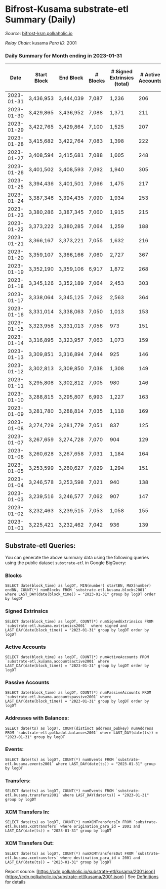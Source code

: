 # Bifrost-Kusama substrate-etl Summary (Daily)

_Source_: [bifrost-ksm.polkaholic.io](https://bifrost-ksm.polkaholic.io)

*Relay Chain*: kusama
*Para ID*: 2001



### Daily Summary for Month ending in 2023-01-31


| Date | Start Block | End Block | # Blocks | # Signed Extrinsics (total) | # Active Accounts | # Passive | # New | # Addresses with Balances | # Events | # Transfers | # XCM Transfers In | # XCM Transfers Out | Issues | 
| ---- | ----------- | --------- | -------- | --------------------------- | ----------------- | --------- | ----- | ------------------------- | -------- | ----------- | ------------------ | ------------------- | ------ |
| 2023-01-31 | 3,436,953 | 3,444,039 | 7,087 | 1,236 | 206 | 533 | 11 | 101,184 | 49,775 | 13,047 ($517,698.64) | 73 ($24,956.55) | 66 ($21,501.60) |  |
| 2023-01-30 | 3,429,865 | 3,436,952 | 7,088 | 1,371 | 211 | 546 | 10 | 101,174 | 49,144 | 12,340 ($813,966.57) | 97 ($35,064.15) | 77 ($36,160.83) |  |
| 2023-01-29 | 3,422,765 | 3,429,864 | 7,100 | 1,525 | 207 | 527 | 10 | 101,169 | 52,591 | 13,512 ($611,531.55) | 110 ($58,821.84) | 78 ($25,804.31) |  |
| 2023-01-28 | 3,415,682 | 3,422,764 | 7,083 | 1,398 | 222 | 547 | 12 | 101,160 | 51,608 | 13,441 ($781,831.68) | 93 ($36,770.16) | 84 ($239,637.28) |  |
| 2023-01-27 | 3,408,594 | 3,415,681 | 7,088 | 1,605 | 248 | 544 | 12 | 101,150 | 53,112 | 13,666 ($679,015.23) | 114 ($38,033.47) | 103 ($33,496.04) |  |
| 2023-01-26 | 3,401,502 | 3,408,593 | 7,092 | 1,940 | 305 | 550 | 19 | 101,140 | 56,707 | 14,433 ($1,057,423.50) | 127 ($64,942.05) | 107 ($42,664.12) |  |
| 2023-01-25 | 3,394,436 | 3,401,501 | 7,066 | 1,475 | 217 | 548 | 17 | 101,124 | 50,733 | 12,746 ($518,886.65) | 123 ($43,425.27) | 102 ($34,475.49) |  |
| 2023-01-24 | 3,387,346 | 3,394,435 | 7,090 | 1,934 | 253 | 548 | 17 | 101,110 | 56,489 | 14,188 ($807,819.29) | 143 ($65,573.81) | 138 ($37,714.74) |  |
| 2023-01-23 | 3,380,286 | 3,387,345 | 7,060 | 1,915 | 215 | 549 | 14 | 101,098 | 57,106 | 14,635 ($995,362.70) | 175 ($101,814.91) | 202 ($58,105.91) |  |
| 2023-01-22 | 3,373,222 | 3,380,285 | 7,064 | 1,259 | 188 | 554 | 13 | 101,088 | 51,577 | 13,841 ($511,029.79) | 109 ($19,651.37) | 78 ($35,472.80) |  |
| 2023-01-21 | 3,366,167 | 3,373,221 | 7,055 | 1,632 | 216 | 541 | 11 | 101,077 | 54,688 | 13,906 ($643,251.47) | 110 ($110,244.11) | 106 ($25,034.49) |  |
| 2023-01-20 | 3,359,107 | 3,366,166 | 7,060 | 2,727 | 367 | 551 | 37 | 101,067 | 64,172 | 14,576 ($1,796,829.56) | 256 ($325,519.31) | 187 ($246,709.45) |  |
| 2023-01-19 | 3,352,190 | 3,359,106 | 6,917 | 1,872 | 268 | 554 | 11 | 101,035 | 57,378 | 14,944 ($1,066,067.68) | 159 ($59,885.76) | 138 ($38,594.20) |  |
| 2023-01-18 | 3,345,126 | 3,352,189 | 7,064 | 2,453 | 303 | 566 | 17 | 101,027 | 63,082 | 15,604 ($1,592,192.40) | 212 ($137,520.73) | 216 ($107,358.92) |  |
| 2023-01-17 | 3,338,064 | 3,345,125 | 7,062 | 2,563 | 364 | 566 | 22 | 101,016 | 61,429 | 14,715 ($1,357,066.67) | 216 ($83,153.19) | 218 ($52,447.78) |  |
| 2023-01-16 | 3,331,014 | 3,338,063 | 7,050 | 1,013 | 153 | 572 | 10 | 101,002 | 49,957 | 13,729 ($311,675.81) | 58 ($1,853.67) | 42 ($105,770.67) |  |
| 2023-01-15 | 3,323,958 | 3,331,013 | 7,056 | 973 | 151 | 559 | 4 | 100,994 | 49,666 | 13,703 ($130,017.10) | 52 ($8,179.37) | 25 ($4,324.08) |  |
| 2023-01-14 | 3,316,895 | 3,323,957 | 7,063 | 1,073 | 159 | 559 | 4 | 100,992 | 50,865 | 13,906 ($146,048.45) | 104 ($14,030.92) | 66 ($25,003.78) |  |
| 2023-01-13 | 3,309,851 | 3,316,894 | 7,044 | 925 | 146 | 574 | 5 | 100,990 | 47,021 | 12,641 ($110,029.25) | 51 ($11,201.27) | 27 ($5,870.33) |  |
| 2023-01-12 | 3,302,813 | 3,309,850 | 7,038 | 1,308 | 149 | 567 | 2 | 100,987 | 52,170 | 13,835 ($152,221.13) | 50 ($18,119.94) | 39 ($23,922.31) |  |
| 2023-01-11 | 3,295,808 | 3,302,812 | 7,005 | 980 | 146 | 565 | 4 | 100,986 | 49,687 | 13,603 ($117,465.86) | 39 ($2,226.86) | 26 ($7,458.34) |  |
| 2023-01-10 | 3,288,815 | 3,295,807 | 6,993 | 1,227 | 163 | 572 | 5 | 100,982 | 49,405 | 12,796 ($176,695.64) | 27 ($8,546.78) | 16 ($8,270.35) |  |
| 2023-01-09 | 3,281,780 | 3,288,814 | 7,035 | 1,118 | 169 | 570 | 11 | 100,978 | 50,961 | 13,785 ($144,335.22) | 51 ($11,343.72) | 30 ($41,428.76) |  |
| 2023-01-08 | 3,274,729 | 3,281,779 | 7,051 | 837 | 125 | 552 | 5 | 100,968 | 48,550 | 13,466 ($62,939.89) | 37 ($2,377.35) | 9 ($6,644.72) |  |
| 2023-01-07 | 3,267,659 | 3,274,728 | 7,070 | 904 | 129 | 573 | 4 | 100,966 | 48,628 | 13,566 ($74,419.98) | 32 ($1,578.04) | 6 ($107.29) |  |
| 2023-01-06 | 3,260,628 | 3,267,658 | 7,031 | 1,184 | 164 | 564 | 8 | 100,964 | 47,877 | 12,659 ($192,701.82) | 43 ($3,844.95) | 20 ($1,199.60) |  |
| 2023-01-05 | 3,253,599 | 3,260,627 | 7,029 | 1,294 | 151 | 570 | 4 | 100,956 | 52,606 | 13,717 ($123,422.45) | 52 ($5,254.95) | 26 ($6,679.63) |  |
| 2023-01-04 | 3,246,578 | 3,253,598 | 7,021 | 940 | 138 | 581 | 4 | 100,954 | 49,782 | 13,782 ($38,538.94) | 62 ($8,147.24) | 38 ($4,980.20) |  |
| 2023-01-03 | 3,239,516 | 3,246,577 | 7,062 | 907 | 147 | 571 | 8 | 100,953 | 49,477 | 13,772 ($41,806.71) | 42 ($1,490.61) | 29 ($8,058.18) |  |
| 2023-01-02 | 3,232,463 | 3,239,515 | 7,053 | 1,058 | 155 | 579 | 6 | 100,945 | 48,856 | 12,866 ($22,870.06) | 65 ($5,186.97) | 25 ($5,543.18) |  |
| 2023-01-01 | 3,225,421 | 3,232,462 | 7,042 | 936 | 139 | 580 | 1 | 100,939 | 50,350 | 13,973 ($74,490.79) | 81 ($23,536.83) | 47 ($6,584.69) |  |

## Substrate-etl Queries:
You can generate the above summary data using the following queries using the public dataset `substrate-etl` in Google BigQuery:


### Blocks
```
SELECT date(block_time) as logDT, MIN(number) startBN, MAX(number) endBN, COUNT(*) numBlocks FROM `substrate-etl.kusama.blocks2001`  where LAST_DAY(date(block_time)) = "2023-01-31" group by logDT order by logDT
```


### Signed Extrinsics
```
SELECT date(block_time) as logDT, COUNT(*) numSignedExtrinsics FROM `substrate-etl.kusama.extrinsics2001`  where signed and LAST_DAY(date(block_time)) = "2023-01-31" group by logDT order by logDT
```


### Active Accounts
```
SELECT date(block_time) as logDT, COUNT(*) numActiveAccounts FROM `substrate-etl.kusama.accountsactive2001` where LAST_DAY(date(block_time)) = "2023-01-31" group by logDT order by logDT
```


### Passive Accounts
```
SELECT date(block_time) as logDT, COUNT(*) numPassiveAccounts FROM `substrate-etl.kusama.accountspassive2001` where LAST_DAY(date(block_time)) = "2023-01-31" group by logDT order by logDT
```


### Addresses with Balances:
```
SELECT date(ts) as logDT, COUNT(distinct address_pubkey) numAddress FROM `substrate-etl.polkadot.balances2001` where LAST_DAY(date(ts)) = "2023-01-31" group by logDT
```


### Events:
```
SELECT date(ts) as logDT, COUNT(*) numEvents FROM `substrate-etl.kusama.events2001` where LAST_DAY(date(ts)) = "2023-01-31" group by logDT
```


### Transfers:
```
SELECT date(ts) as logDT, COUNT(*) numEvents FROM `substrate-etl.kusama.transfers2001` where LAST_DAY(date(ts)) = "2023-01-31" group by logDT
```


### XCM Transfers In:
```
SELECT date(ts) as logDT, COUNT(*) numXCMTransfersIn FROM `substrate-etl.kusama.xcmtransfers` where origination_para_id = 2001 and LAST_DAY(date(ts)) = "2023-01-31" group by logDT
```


### XCM Transfers Out:
```
SELECT date(ts) as logDT, COUNT(*) numXCMTransfersOut FROM `substrate-etl.kusama.xcmtransfers` where destination_para_id = 2001 and LAST_DAY(date(ts)) = "2023-01-31" group by logDT
```



Report source: [https://cdn.polkaholic.io/substrate-etl/kusama/2001.json](https://cdn.polkaholic.io/substrate-etl/kusama/2001.json) | See [Definitions](/DEFINITIONS.md) for details
